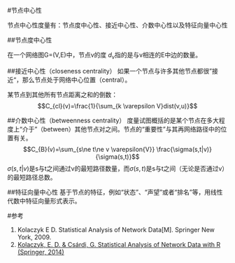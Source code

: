 #节点中心性

节点中心性度量有：节点度中心性、接近中心性、介数中心性以及特征向量中心性

##节点度中心性

在一个网络图G=(V,E)中，节点v的度 $d_v$指的是与v相连的E中边的数量。

##接近中心性（closeness centrality）
如果一个节点与许多其他节点都很”接近“，那么节点处于网络中心位置（central）。

某节点到其他所有节点距离之和的倒数：
$$C_{cl}(v)=\frac{1}{\sum_{k \varepsilon V}dist(v,u)}$$

##介数中心性（betweenness centrality）
度量试图概括的是某个节点在多大程度上“介于”（between）其他节点对之间。节点的“重要性”与其再网络路径中的位置有关。
$$C_{B}(v)=\sum_{s\ne t\ne v \varepsilon{V}} \frac{\sigma(s,t|v)}{\sigma(s,t)}$$
$\sigma(s,t|v)$是s与t之间通过v的最短路径数量，而$\sigma(s,t)$是s与t之间（无论是否通过v）的最短路径总数。

##特征向量中心性
基于节点的特征，例如“状态”、“声望”或者“排名”等，用线性代数中特征向量形式表示。

#参考

1. Kolaczyk E D. Statistical Analysis of Network Data[M]. Springer New York, 2009.
2. [Kolaczyk, E. D. & Csárdi, G. Statistical Analysis of Network Data with R (Springer, 2014)](https://link.springer.com/book/10.1007%2F978-1-4939-0983-4)